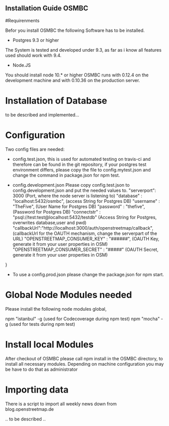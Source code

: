 ## Installation Guide OSMBC

#Requirenments

Befor you install OSMBC the following Software has to be installed.

* Postgres 9.3 or higher

The System is tested and developed under 9.3, as far as i know all features
used should work with 9.4.

* Node.JS

You should install node 10.* or higher
OSMBC runs with 0.12.4 on the development machine and with 0.10.36 on the 
production server.

# Installation of Database

to be described and implemented...

# Configuration

Two config files are needed:

* config.test.json, this is used for automated testing on travis-ci and 
therefore can be found in the git repository, if your postgres test environment differs, please copy the file to config.mytest.json and change the command in package.json for npm test.

* config.development.json 
Please copy config.test.json to config.development.json and put the needed values to.
  "serverport": 3000 (Port, where the node server is listening to)
  "database" : "localhost:5432/osmbc", (access String for Postgres DB)
  "username" : "TheFive", (User Name for Postgres DB)
  "password" : "thefive", (Password for Postgres DB)
  "connectstr" : "psql://test:test@localhost:5432/testdb"
                    (Access String for Postgres, overwrites database,user and pwd)
  "callbackUrl":"http://localhost:3000/auth/openstreetmap/callback",
          (callbackUrl for the OAUTH mechanism, change the serverpart of the URL)
  "OPENSTREETMAP_CONSUMER_KEY" : "######",
          (OAUTH Key, generate it from your user properties in OSM)
  "OPENSTREETMAP_CONSUMER_SECRET" : "#####"
           (OAUTH Secret, generate it from your user properties in OSM)

}

* To use a config.prod.json please change the package.json for npm start.  


# Global Node Modules needed

Please install the following node modules global, 

npm "istanbul" -g  (used for Codecoverage during npm test)
npm "mocha"    -g  (used for tests during npm test)

# Install local Modules

After checkout of OSMBC please call 
npm install 
in the OSMBC directory, to install all necessary modules. 
Depending on machine configuration you may be have to do that as administrator


# Importing data

There is a script to import all weekly news down from blog.openstreetmap.de

.. to be described ..
